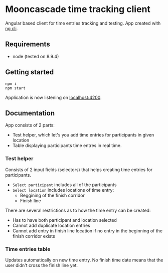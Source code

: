 # Mooncascade time tracking client

Angular based client for time entries tracking and testing. App created with [ng cli](https://cli.angular.io/).

## Requirements

* node (tested on 8.9.4)

## Getting started

```
npm i
npm start
```

Application is now listening on <localhost:4200>.

## Documentation

App consists of 2 parts:
* Test helper, which let's you add time entries for participants in given location
* Table displaying participants time entres in real time.

### Test helper

Consists of 2 input fields (selectors) that helps creating time entries for participants.
* `Select participant` includes all of the participants
* `Select location` includes locations of time entry:
    * Beggining of the finish corridor
    * Finish line

There are several restrictions as to how the time entry can be created:
* Has to have both participant and location selected
* Cannot add duplicate location entries
* Cannot add entry in finish line location if no entry in the beginning of the finish corridor exists

### Time entries table

Updates automatically on new time entry. No finish time date means that the user didn't cross the finish line yet.
